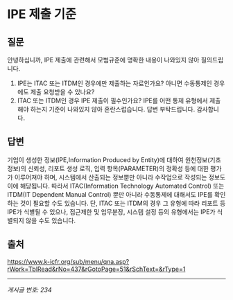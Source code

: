 # IPE 제출 기준

## 질문
안녕하십니까, IPE 제출에 관련해서 모범규준에 명확한 내용이 나와있지 않아 질의드립니다.
1. IPE는 ITAC 또는 ITDM인 경우에만 제출하는 자료인가요?
아니면 수동통제인 경우에도 제출 요청받을 수 있나요?
2. ITAC 또는 ITDM인 경우 IPE 제출이 필수인가요?
IPE를 어떤 통제 유형에서 제출해야 하는지 기준이 나와있지 않아 혼란스럽습니다.
답변 부탁드립니다.
감사합니다.

## 답변
기업이 생성한 정보(IPE,Information Produced by Entity)에 대하여 원천정보(기초정보)의 신뢰성, 리포트 생성 로직, 입력 항목(PARAMETER)의 정확성 등에 대한 평가가 이루어져야 하며, 시스템에서 산출되는 정보뿐만 아니라 수작업으로 작성되는 정보도 이에 해당됩니다.
따라서 ITAC(Information Technology Automated Control) 또는 ITDM(IT Dependent Manual Control) 뿐만 아니라 수동통제에 대해서도 IPE를 확인하는 것이 필요할 수도 있습니다. 단, ITAC 또는 ITDM의 경우 그 유형에 따라 리포트 등 IPE가 식별될 수 있으나, 접근제한 및 업무분장, 시스템 설정 등의 유형에서는 IPE가 식별되지 않을 수도 있습니다.

## 출처
https://www.k-icfr.org/sub/menu/qna.asp?rWork=TblRead&rNo=437&rGotoPage=51&rSchText=&rType=1

---
*게시글 번호: 234*
